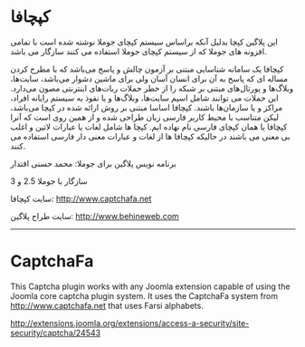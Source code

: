 کپچافا
======

این پلاگین کپچا بدلیل آنکه براساس سیستم کپچای جوملا نوشته شده است با تمامی افزونه های جوملا که از سیستم کپچای جوملا استفاده می کنند سازگار می باشد.

کپچافا یک سامانه شناسایی مبتنی‌ بر آزمون چالش و پاسخ می‌باشد که با مطرح کردن مساله ای که پاسخ به آن برای انسان آسان ولی‌ برای ماشین دشوار می‌باشد، سایت‌ها، وبلاگ‌ها و پورتال‌های مبتنی‌ بر شبکه را از خطر حملات ربات‌های اینترنتی‌ مصون می‌دارد.
این حملات می توانند شامل اسپم سایت‌ها، وبلاگ‌ها و یا نفوذ به سیستم رایانه افراد، مراکز و یا سازمان‌ها باشند.
کپچافا اساسا مبتنی‌ بر روش ارائه شده در کپچا می‌باشد، لیکن متناسب با محیط کاربر فارسی زبان طراحی شده و از همین روی است که آنرا کپچافا یا همان کپچای فارسی نام نهاده ایم.
کپچا ‌ها شامل لغات یا عبارات لاتین و اغلب بی معنی می باشند در حالیکه کپچافا ‌ها از لغات و عبارات معنی دار فارسی استفاده می کنند.

برنامه نویس پلاگین برای جوملا: محمد حسنی اقتدار

سازگار با جوملا 2.5 و 3

سایت کپچافا: http://www.captchafa.net

سایت طراح پلاگین: http://www.behineweb.com

------------------------------

CaptchaFa
=========

This Captcha plugin works with any Joomla extension capable of using the Joomla core captcha plugin system. It uses the CaptchaFa system from http://www.captchafa.net that uses Farsi alphabets.

http://extensions.joomla.org/extensions/access-a-security/site-security/captcha/24543
